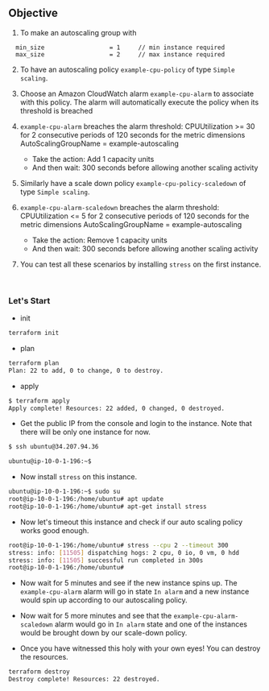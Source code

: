 ## Objective

1) To make an autoscaling group with 
```hcl-terraform
  min_size                  = 1     // min instance required
  max_size                  = 2     // max instance required
```
2) To have an autoscaling policy `example-cpu-policy` of type `Simple scaling`. 

3) Choose an Amazon CloudWatch alarm `example-cpu-alarm` to associate with this policy. The alarm will 
automatically execute the policy when its threshold is breached

4) `example-cpu-alarm` breaches the alarm threshold: CPUUtilization >= 30 for 2 consecutive periods of 120 seconds
   for the metric dimensions AutoScalingGroupName = example-autoscaling
   - Take the action: Add 1 capacity units	
   - And then wait: 300 seconds before allowing another scaling activity

5) Similarly have a scale down policy `example-cpu-policy-scaledown` of type `Simple scaling`.

6) `example-cpu-alarm-scaledown` breaches the alarm threshold: CPUUtilization <= 5 for 2 consecutive periods of 120 seconds
   for the metric dimensions AutoScalingGroupName = example-autoscaling
   - Take the action: Remove 1 capacity units	
   - And then wait: 300 seconds before allowing another scaling activity
   
7) You can test all these scenarios by installing `stress` on the first instance.








<br>

### Let's Start

- init
```bash
terraform init
```


- plan
```bash
terraform plan
Plan: 22 to add, 0 to change, 0 to destroy.
```


- apply
```bash
$ terraform apply
Apply complete! Resources: 22 added, 0 changed, 0 destroyed.
```

- Get the public IP from the console and login to the instance. Note that there will be only one instance for now.

```bash
$ ssh ubuntu@34.207.94.36           

ubuntu@ip-10-0-1-196:~$ 
```

- Now install `stress` on this instance.
```bash
ubuntu@ip-10-0-1-196:~$ sudo su
root@ip-10-0-1-196:/home/ubuntu# apt update
root@ip-10-0-1-196:/home/ubuntu# apt-get install stress
```

- Now let's timeout this instance and check if our auto scaling policy works good enough.

```bash
root@ip-10-0-1-196:/home/ubuntu# stress --cpu 2 --timeout 300
stress: info: [11505] dispatching hogs: 2 cpu, 0 io, 0 vm, 0 hdd
stress: info: [11505] successful run completed in 300s
root@ip-10-0-1-196:/home/ubuntu# 
```

- Now wait for 5 minutes and see if the new instance spins up. The `example-cpu-alarm` alarm will
go in state `In alarm` and a new instance would spin up according to our autoscaling policy.

- Now wait for 5 more minutes and see that the `example-cpu-alarm-scaledown` alarm would go in 
`In alarm` state and one of the instances would be brought down by our scale-down policy.


- Once you have witnessed this holy with your own eyes! You can destroy the resources.


```bash
terraform destroy
Destroy complete! Resources: 22 destroyed.

```